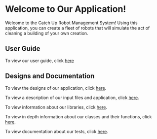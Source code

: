 # Welcome to Our Application!

Welcome to the Catch Up Robot Management System!  Using this application, you can create a fleet of robots that will simulate the act of cleaning a building of  your own creation.

## User Guide

To view our user guide, click [here](user-guide/USER_GUIDE.md)

## Designs and Documentation

To view the designs of our application, click [here](design/DESIGN.md).

To view a description of our input files and application, click [here](../app/APP.md).

To view information about our libraries, click [here](include/INCLUDE.md).

To view in depth information about our classes and their functions, click [here](../src/SRC.md).

To view documentation about our tests, click [here](../tests/TESTS.md).